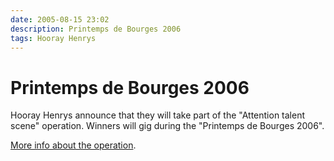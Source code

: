 ```yaml
---
date: 2005-08-15 23:02
description: Printemps de Bourges 2006
tags: Hooray Henrys
---
```


# Printemps de Bourges 2006

Hooray Henrys announce that they will take part of the "Attention talent scene" operation. Winners will gig during the "Printemps de Bourges 2006".

[More info about the operation](https://www.reseau-printemps.com).
